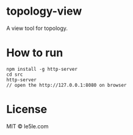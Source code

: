 # topology-view

A view tool for topology.

# How to run

```
npm install -g http-server
cd src
http-server
// open the http://127.0.0.1:8080 on browser
```

# License

MIT © le5le.com

